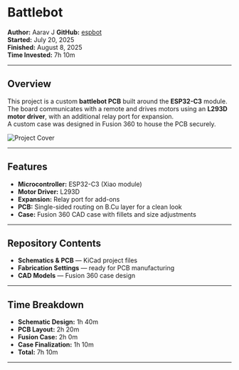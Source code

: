 # Battlebot

**Author:** Aarav J
**GitHub:** [espbot](https://github.com/The-UnknownHacker/espbot)  
**Started:** July 20, 2025  
**Finished:** August 8, 2025  
**Time Invested:** 7h 10m  

---

## Overview

This project is a custom **battlebot PCB** built around the **ESP32-C3** module.  
The board communicates with a remote and drives motors using an **L293D motor driver**, with an additional relay port for expansion.  
A custom case was designed in Fusion 360 to house the PCB securely.  

![Project Cover](http://groundplane.hackclub.com/default_cover.png)

---

## Features

- **Microcontroller:** ESP32-C3 (Xiao module)  
- **Motor Driver:** L293D  
- **Expansion:** Relay port for add-ons  
- **PCB:** Single-sided routing on B.Cu layer for a clean look  
- **Case:** Fusion 360 CAD case with fillets and size adjustments  

---

## Repository Contents

- **Schematics & PCB** — KiCad project files  
- **Fabrication Settings** — ready for PCB manufacturing  
- **CAD Models** — Fusion 360 case design  

---

## Time Breakdown

- **Schematic Design:** 1h 40m  
- **PCB Layout:** 2h 20m  
- **Fusion Case:** 2h 0m  
- **Case Finalization:** 1h 10m  
- **Total:** 7h 10m  

---
